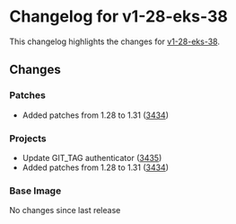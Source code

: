 # Changelog for v1-28-eks-38

This changelog highlights the changes for [v1-28-eks-38](https://github.com/aws/eks-distro/tree/v1-28-eks-38).

## Changes

### Patches
* Added patches from 1.28 to 1.31 ([3434](https://github.com/aws/eks-distro/pull/3434))

### Projects
* Update GIT_TAG authenticator ([3435](https://github.com/aws/eks-distro/pull/3435))
* Added patches from 1.28 to 1.31 ([3434](https://github.com/aws/eks-distro/pull/3434))

### Base Image
No changes since last release

